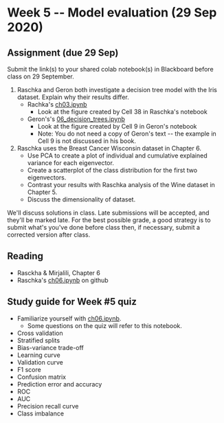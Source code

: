 
# Week 5 -- Model evaluation (29 Sep 2020)

## Assignment (due 29 Sep)

Submit the link(s) to your shared colab notebook(s) in Blackboard before class on 29 September.

1. Raschka and Geron both investigate a decision tree model with the Iris dataset. Explain why their results differ.
    * Rachka's [ch03.ipynb](https://github.com/rasbt/python-machine-learning-book-3rd-edition/blob/master/ch03/ch03.ipynb)
        * Look at the figure created by Cell 38 in Raschka's notebook
    * Geron's's [06_decision_trees.ipynb](https://github.com/ageron/handson-ml2/blob/master/06_decision_trees.ipynb)
        * Look at the figure created by Cell 9 in Geron's notebook
        * Note: You do not need a copy of Geron's text -- the example in Cell 9 is not discussed in his book.
2. Raschka uses the Breast Cancer Wisconsin dataset in Chapter 6.
    * Use PCA to create a plot of individual and cumulative explained variance for each eigenvector.
    * Create a scatterplot of the class distribution for the first two eigenvectors.
    * Contrast your results with Raschka analysis of the Wine dataset in Chapter 5.
    * Discuss the dimensionality of dataset.

We'll discuss solutions in class. Late submissions will be accepted, and they'll be marked late. For the best possible grade, a good strategy is to submit what's you've done before class then, if necessary, submit a corrected version after class.

## Reading

* Rasckha & Mirjalili, Chapter 6
* Raschka's [ch06.ipynb](https://github.com/rasbt/python-machine-learning-book-3rd-edition/blob/master/ch06/ch06.ipynb) on github

## Study guide for Week #5 quiz

* Familiarize yourself with [ch06.ipynb](https://github.com/rasbt/python-machine-learning-book-3rd-edition/blob/master/ch06/ch06.ipynb). 
    * Some questions on the quiz will refer to this notebook.
* Cross validation
* Stratified splits
* Bias-variance trade-off
* Learning curve
* Validation curve
* F1 score
* Confusion matrix
* Prediction error and accuracy
* ROC
* AUC
* Precision recall curve
* Class imbalance
